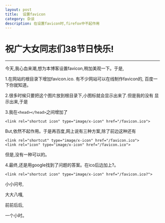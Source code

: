 ```yaml
---
layout: post
title:  设置favicon
category: 杂谈
description: 在设置favicon时,firefox中不起作用
---
```


<h1 class="red">祝广大女同志们38节日快乐!</h1>

------------------------------------------------

今天,我心血来潮,想为本博客设置favicon,稍加美观一下。于是,

1.在网站的根目录下增加favicon.ico. 有不少网站可以在线制作favicon的,
   百度一下你就知道。
    
2.很多时候只要把这个图片放到根目录下,小图标就会显示出来了.但是我的没有
    显示出来,于是
   
3.我在`<head></head>`之间增加了

```
<link rel="shortcut icon" type="image/x-icon" href="/favicon.ico">
```
 
 But,依然不起作用。于是再百度,网上说有三种方案,除了前边这种还有
   

```
<link rel="shortcut" type="image/x-icon" href="/favicon.ico">
<link rel="icon" type="image/x-icon" href="/favicon.ico">
```
   
   但是,<span class="orange">没有一种可以的。</span>
   
   
4.最终,还是用google找到了问题的答案。在ico后边加上?。

```
<link rel="shortcut icon" type="image/x-icon" href="/favicon.ico?">
```
    
小小问号,

大大八嘎,

前前后后,

一个小时。







